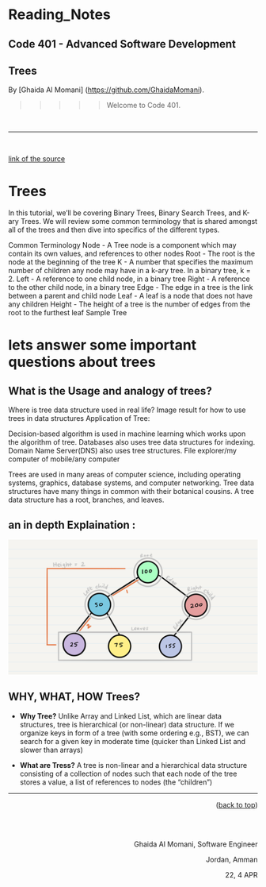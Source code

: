 # Reading_Notes
## Code 401 - Advanced Software Development
## Trees



By [Ghaida Al Momani] (https://github.com/GhaidaMomani).

>>>>>Welcome to Code 401.
<br/>
<hr/>
<br/>



[link of the source](https://codefellows.github.io/common_curriculum/data_structures_and_algorithms/Code_401/class-15/resources/Trees.html)


# Trees

In this tutorial, we’ll be covering Binary Trees, Binary Search Trees, and K-ary Trees. We will review some common terminology that is shared amongst all of the trees and then dive into specifics of the different types.

Common Terminology
Node - A Tree node is a component which may contain its own values, and references to other nodes
Root - The root is the node at the beginning of the tree
K - A number that specifies the maximum number of children any node may have in a k-ary tree. In a binary tree, k = 2.
Left - A reference to one child node, in a binary tree
Right - A reference to the other child node, in a binary tree
Edge - The edge in a tree is the link between a parent and child node
Leaf - A leaf is a node that does not have any children
Height - The height of a tree is the number of edges from the root to the furthest leaf
Sample Tree



# lets answer some important questions about trees 


## What is the Usage and  analogy of trees?
Where is tree data structure used in real life?
Image result for how to use trees in data structures
Application of Tree:

Decision-based algorithm is used in machine learning which works upon the algorithm of tree. Databases also uses tree data structures for indexing. Domain Name Server(DNS) also uses tree structures. File explorer/my computer of mobile/any computer

Trees are used in many areas of computer science, including operating systems, graphics, database systems, and computer networking. Tree data structures have many things in common with their botanical cousins. A tree data structure has a root, branches, and leaves.


## an in depth Explaination :
![](../assests/BinaryTree1.png)

##  WHY, WHAT, HOW Trees?
* **Why Tree?** Unlike Array and Linked List, which are linear data structures, tree is hierarchical (or non-linear) data structure. If we organize keys in form of a tree (with some ordering e.g., BST), we can search for a given key in moderate time (quicker than Linked List and slower than arrays)

* **What are Tress?**
A tree is non-linear and a hierarchical data structure consisting of a collection of nodes such that each node of the tree stores a value, a list of references to nodes (the “children”)











<hr/>
    <p align="right">(<a href="#top">back to top</a>)</p>





  <br/><br/>

<p align="right">Ghaida Al Momani, Software Engineer</p>
<p align="right">Jordan, Amman</p>
<p align="right">22, 4 APR </p>